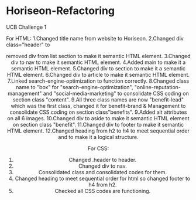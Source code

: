 # Horiseon-Refactoring
UCB Challenge 1

For HTML:
1.Changed title name from website to Horiseon.
2.Changed div class="header" to <header> removed div from list section to make it semantic HTML element.
3.Changed div to nav to make it semantic HTML element.
4.Added main to make it a semantic HTML element.
5.Changed div to section to make it a semantic HTML element.
6.Changed div to article to make it semantic HTML element.
7.Linked search-engine-optimization to function correctly.
8.Changed class name to "box" for "search-engine-optimization", "online-reputation-management" and "social-media-marketing" to consolidate CSS coding on section class "content".
9.All three class names are now "benefit-lead" which was the first class, changed it for benefit-brand & Management to consolidate CSS coding on section class"benefits".
9.Added alt attributes on all 6 images.
10.Changed div to aside to make it semantic HTML element on section class "benefit".
11.Changed div to footer to make it semantic HTML element.
12.Changed heading from h2 to h4 to meet sequential order and to make it a logical structure.  
  
For CSS:
1. Changed .header to header.
2. Changed div to nav. 
3. Consolidated class and consolidated codes for them.
4. Changed heading to meet sequential order for html so changed footer to h4 from h2.
5. Checked all CSS codes are functioning.
 
